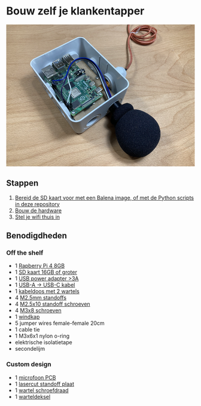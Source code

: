 # Bouw zelf je klankentapper

![device](/documentation/imgs/hardware_windkap.png)

## Stappen

1. [Bereid de SD kaart voor met een Balena image, of met de Python scripts in deze repository](software.md)
2. [Bouw de hardware](hardware.md)
3. [Stel je wifi thuis in](wifi.md)

## Benodigdheden

### Off the shelf

* 1 [Rapberry Pi 4 8GB](https://www.mouser.be/ProductDetail/Raspberry-Pi/RPI4-MODBP-4GB-BULK)
* 1 [SD kaart 16GB of groter](https://www.alternate.be/SanDisk/Extreme-microSDHC-32-GB-geheugenkaart/html/product/1363777)
* 1 [USB power adapter >3A](https://www.kabelshop.nl/Goobay-USB-A-naar-USB-C-kabel-1-5-meter-USB-3-0-100-koper-Haaks-Zwart-66502-i20735-t287530.html)
* 1 [USB-A -> USB-C kabel](https://www.action.com/nl-nl/p/sologic-datakabel-usb-c-3/)
* 1 [kabeldoos met 2 wartels](https://www.elektroshop.nl/attema-kabeldoos-ak2-ip65-3-wartels-cable-mate-2290-nl.html)
* 4 [M2.5mm standoffs](https://be.farnell.com/ettinger/05-12-103/spacer-m2-5x10-ni/dp/1466834)
* 4 [M2.5x10 standoff schroeven](https://be.farnell.com/ettinger/01-51-221/screw-pan-head-torx-steel-m2-5/dp/2494520)
* 4 [M3x8 schroeven](https://be.farnell.com/ettinger/01-17-339/screw-pan-head-phillips-ss-a4/dp/2494517)
* 1 [windkap](https://www.bax-shop.be/nl/microfoon-windkappen/devine-ws-55-set-van-5-windkappen)
* 5 jumper wires female-female 20cm
* 1 cable tie
* 1 M3x6x1 nylon o-ring
* elektrische isolatietape
* secondelijm

### Custom design

* 1 [microfoon PCB](https://github.com/Makerspace-Antwerpen/infineon-69D120-adau7002-breakout-pcb)
* 1 [lasercut standoff plaat](/hardware/baseplate/baseplate.svg)
* 1 [wartel schroefdraad](/hardware/cablegland/cablegland.stl)
* 1 [warteldeksel](/hardware/cablegland/cap.stl)
